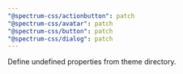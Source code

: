 ```yaml
---
"@spectrum-css/actionbutton": patch
"@spectrum-css/avatar": patch
"@spectrum-css/button": patch
"@spectrum-css/dialog": patch
---
```


Define undefined properties from theme directory.
